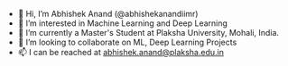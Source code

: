 - 👋 Hi, I’m Abhishek Anand (@abhishekanandiimr)
- 👀 I’m interested in Machine Learning and Deep Learning 
- 🌱 I’m currently a Master's Student at Plaksha University, Mohali, India.
- 💞️ I’m looking to collaborate on ML, Deep Learning Projects
- 📫 I can be reached at abhishek.anand@plaksha.edu.in

<!---
abhishekanandiimr/abhishekanandiimr is a ✨ special ✨ repository because its `README.md` (this file) appears on your GitHub profile.
You can click the Preview link to take a look at your changes.
--->
